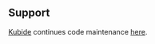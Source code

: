 ## Support

[Kubide](https://kubide.io/) continues code maintenance [here](https://gitlab.com/kubide-rocks/i18n-xlocale-header).
